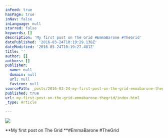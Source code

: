 ```yaml
---
inFeed: true
hasPage: true
inNav: false
inLanguage: null
starred: false
keywords: []
description: 'My first post on The Grid #EmmaBarone #TheGrid'
datePublished: '2016-03-24T10:19:29.138Z'
dateModified: '2016-03-24T10:19:27.481Z'
title: ''
author: []
authors: []
publisher:
  name: null
  domain: null
  url: null
  favicon: null
sourcePath: _posts/2016-03-24-my-first-post-on-the-grid-emmabarone-thegrid.md
published: true
url: my-first-post-on-the-grid-emmabarone-thegrid/index.html
_type: Article

---
```

![](https://the-grid-user-content.s3-us-west-2.amazonaws.com/3c40680d-72a7-436d-8e32-5e388a203130.jpg)

**My first post on The Grid **\#EmmaBarone \#TheGrid